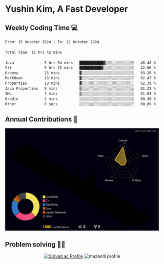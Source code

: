 # Yushin Kim, A Fast Developer

## Weekly Coding Time 💻

<!--START_SECTION:waka-->

```txt
From: 15 October 2024 - To: 22 October 2024

Total Time: 12 hrs 42 mins

Java              5 hrs 54 mins   ███████████▓░░░░░░░░░░░░░   46.48 %
C++               5 hrs 25 mins   ██████████▓░░░░░░░░░░░░░░   42.66 %
Groovy            25 mins         ▓░░░░░░░░░░░░░░░░░░░░░░░░   03.28 %
Markdown          18 mins         ▓░░░░░░░░░░░░░░░░░░░░░░░░   02.47 %
Properties        18 mins         ▓░░░░░░░░░░░░░░░░░░░░░░░░   02.39 %
Java Properties   9 mins          ▒░░░░░░░░░░░░░░░░░░░░░░░░   01.22 %
XML               7 mins          ▒░░░░░░░░░░░░░░░░░░░░░░░░   01.03 %
Gradle            2 mins          ░░░░░░░░░░░░░░░░░░░░░░░░░   00.30 %
Other             0 secs          ░░░░░░░░░░░░░░░░░░░░░░░░░   00.09 %
```

<!--END_SECTION:waka-->

## Annual Contributions 🏃

![](./profile-3d-contrib/profile-night-rainbow.svg)

## Problem solving 👨‍💻

<div align="center">

[![Solved.ac Profile](http://mazassumnida.wtf/api/v2/generate_badge?boj=kys010306)](https://solved.ac/kys010306)
![mazandi profile](http://mazandi.herokuapp.com/api?handle=kys010306&theme=dark)

</div>
